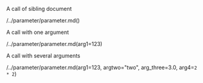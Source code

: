 A call of sibling document

/../parameter/parameter.md()

A call with one argument

/../parameter/parameter.md(arg1=123)

A call with several arguments

/../parameter/parameter.md(arg1=123, argtwo="two", arg_three=3.0, arg4=`2 * 2`)